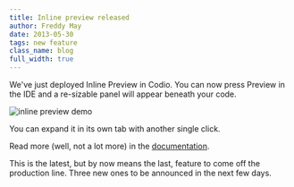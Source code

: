 ```yaml
---
title: Inline preview released
author: Freddy May
date: 2013-05-30
tags: new feature
class_name: blog
full_width: true
---
```


We've just deployed Inline Preview in Codio. You can now press Preview in the IDE and a re-sizable panel will appear beneath your code.

![inline preview demo](/img/docs/preview-demo.png)

You can expand it in its own tab with another single click.

Read more (well, not a lot more) in the [documentation](/docs/ide/ide-general/inline-preview/).

This is the latest, but by now means the last, feature to come off the production line. Three new ones to be announced in the next few days.
